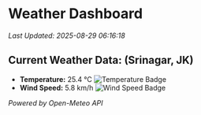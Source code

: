 
# Weather Dashboard

_Last Updated: 2025-08-29 06:16:18_

## Current Weather Data: (Srinagar, JK)
- **Temperature:** 25.4 °C ![Temperature Badge](https://img.shields.io/badge/Temperature-Medium%20Temp-green)
- **Wind Speed:** 5.8 km/h ![Wind Speed Badge](https://img.shields.io/badge/Wind%20Speed-Light%20Wind-blue)

*Powered by Open-Meteo API*
